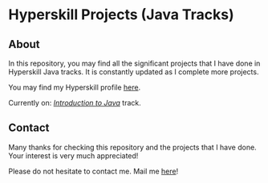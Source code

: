 # Hyperskill Projects (Java Tracks)

## About

In this repository, you may find all the significant projects that I have done in Hyperskill Java tracks.
It is constantly updated as I complete more projects.

You may find my Hyperskill profile <a href="https://hyperskill.org/profile/531649835">here</a>.

Currently on: <a href="https://hyperskill.org/tracks/8">*Introduction to Java*</a> track.

## Contact

Many thanks for checking this repository and the projects that I have done. Your interest is very
much appreciated!

Please do not hesitate to contact me. Mail me <a href="mailto:leventpolat408@gmail.com">here</a>!